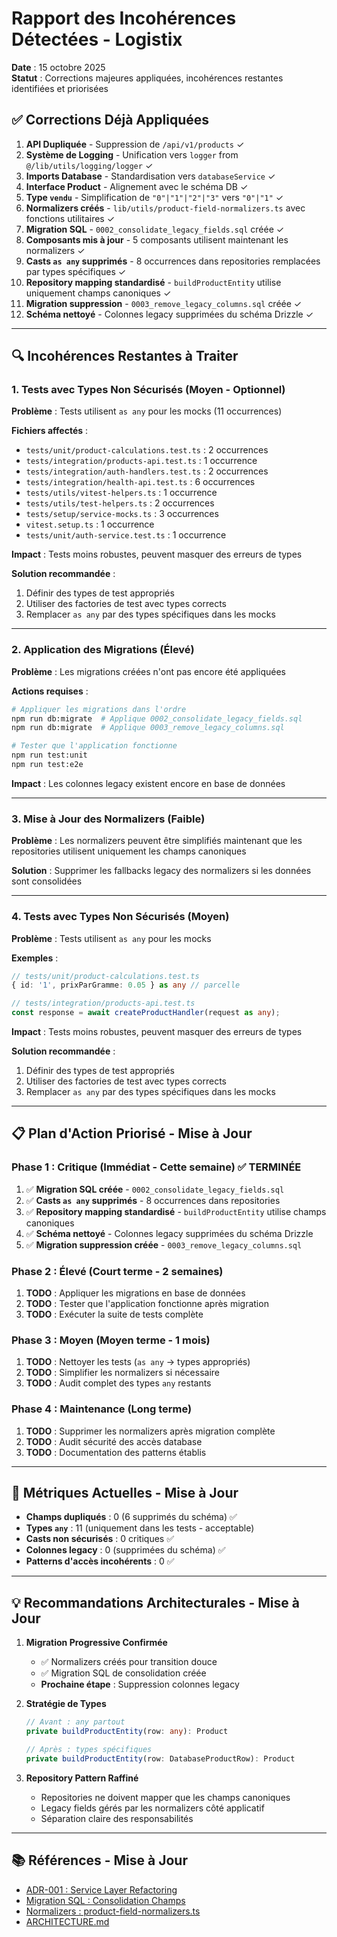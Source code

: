 # Rapport des Incohérences Détectées - Logistix

**Date** : 15 octobre 2025  
**Statut** : Corrections majeures appliquées, incohérences restantes identifiées et priorisées

## ✅ Corrections Déjà Appliquées

1. **API Dupliquée** - Suppression de `/api/v1/products` ✓
2. **Système de Logging** - Unification vers `logger` from `@/lib/utils/logging/logger` ✓
3. **Imports Database** - Standardisation vers `databaseService` ✓
4. **Interface Product** - Alignement avec le schéma DB ✓
5. **Type `vendu`** - Simplification de `"0"|"1"|"2"|"3"` vers `"0"|"1"` ✓
6. **Normalizers créés** - `lib/utils/product-field-normalizers.ts` avec fonctions utilitaires ✓
7. **Migration SQL** - `0002_consolidate_legacy_fields.sql` créée ✓
8. **Composants mis à jour** - 5 composants utilisent maintenant les normalizers ✓
9. **Casts `as any` supprimés** - 8 occurrences dans repositories remplacées par types spécifiques ✓
10. **Repository mapping standardisé** - `buildProductEntity` utilise uniquement champs canoniques ✓
11. **Migration suppression** - `0003_remove_legacy_columns.sql` créée ✓
12. **Schéma nettoyé** - Colonnes legacy supprimées du schéma Drizzle ✓

---

## 🔍 Incohérences Restantes à Traiter

### 1. **Tests avec Types Non Sécurisés** (Moyen - Optionnel)

**Problème** : Tests utilisent `as any` pour les mocks (11 occurrences)

**Fichiers affectés** :
- `tests/unit/product-calculations.test.ts` : 2 occurrences
- `tests/integration/products-api.test.ts` : 1 occurrence
- `tests/integration/auth-handlers.test.ts` : 2 occurrences
- `tests/integration/health-api.test.ts` : 6 occurrences
- `tests/utils/vitest-helpers.ts` : 1 occurrence
- `tests/utils/test-helpers.ts` : 2 occurrences
- `tests/setup/service-mocks.ts` : 3 occurrences
- `vitest.setup.ts` : 1 occurrence
- `tests/unit/auth-service.test.ts` : 1 occurrence

**Impact** : Tests moins robustes, peuvent masquer des erreurs de types

**Solution recommandée** :
1. Définir des types de test appropriés
2. Utiliser des factories de test avec types corrects
3. Remplacer `as any` par des types spécifiques dans les mocks

---

### 2. **Application des Migrations** (Élevé)

**Problème** : Les migrations créées n'ont pas encore été appliquées

**Actions requises** :
```bash
# Appliquer les migrations dans l'ordre
npm run db:migrate  # Applique 0002_consolidate_legacy_fields.sql
npm run db:migrate  # Applique 0003_remove_legacy_columns.sql

# Tester que l'application fonctionne
npm run test:unit
npm run test:e2e
```

**Impact** : Les colonnes legacy existent encore en base de données

---

### 3. **Mise à Jour des Normalizers** (Faible)

**Problème** : Les normalizers peuvent être simplifiés maintenant que les repositories utilisent uniquement les champs canoniques

**Solution** : Supprimer les fallbacks legacy des normalizers si les données sont consolidées

---

### 4. **Tests avec Types Non Sécurisés** (Moyen)

**Problème** : Tests utilisent `as any` pour les mocks

**Exemples** :
```typescript
// tests/unit/product-calculations.test.ts
{ id: '1', prixParGramme: 0.05 } as any // parcelle

// tests/integration/products-api.test.ts
const response = await createProductHandler(request as any);
```

**Impact** : Tests moins robustes, peuvent masquer des erreurs de types

**Solution recommandée** :
1. Définir des types de test appropriés
2. Utiliser des factories de test avec types corrects
3. Remplacer `as any` par des types spécifiques dans les mocks

---

## 📋 Plan d'Action Priorisé - Mise à Jour

### Phase 1 : Critique (Immédiat - Cette semaine) ✅ TERMINÉE
1. ✅ **Migration SQL créée** - `0002_consolidate_legacy_fields.sql`
2. ✅ **Casts `as any` supprimés** - 8 occurrences dans repositories
3. ✅ **Repository mapping standardisé** - `buildProductEntity` utilise champs canoniques
4. ✅ **Schéma nettoyé** - Colonnes legacy supprimées du schéma Drizzle
5. ✅ **Migration suppression créée** - `0003_remove_legacy_columns.sql`

### Phase 2 : Élevé (Court terme - 2 semaines)
1. **TODO** : Appliquer les migrations en base de données
2. **TODO** : Tester que l'application fonctionne après migration
3. **TODO** : Exécuter la suite de tests complète

### Phase 3 : Moyen (Moyen terme - 1 mois)
1. **TODO** : Nettoyer les tests (`as any` → types appropriés)
2. **TODO** : Simplifier les normalizers si nécessaire
3. **TODO** : Audit complet des types `any` restants

### Phase 4 : Maintenance (Long terme)
1. **TODO** : Supprimer les normalizers après migration complète
2. **TODO** : Audit sécurité des accès database
3. **TODO** : Documentation des patterns établis

---

## 🎯 Métriques Actuelles - Mise à Jour

- **Champs dupliqués** : 0 (6 supprimés du schéma) ✅
- **Types `any`** : 11 (uniquement dans les tests - acceptable)
- **Casts non sécurisés** : 0 critiques ✅
- **Colonnes legacy** : 0 (supprimées du schéma) ✅
- **Patterns d'accès incohérents** : 0 ✅

---

## 💡 Recommandations Architecturales - Mise à Jour

1. **Migration Progressive Confirmée**
   - ✅ Normalizers créés pour transition douce
   - ✅ Migration SQL de consolidation créée
   - **Prochaine étape** : Suppression colonnes legacy

2. **Stratégie de Types**
   ```typescript
   // Avant : any partout
   private buildProductEntity(row: any): Product
   
   // Après : types spécifiques
   private buildProductEntity(row: DatabaseProductRow): Product
   ```

3. **Repository Pattern Raffiné**
   - Repositories ne doivent mapper que les champs canoniques
   - Legacy fields gérés par les normalizers côté applicatif
   - Séparation claire des responsabilités

---

## 📚 Références - Mise à Jour

- [ADR-001 : Service Layer Refactoring](./ADR-001-service-layer-refactoring.md)
- [Migration SQL : Consolidation Champs](./drizzle/migrations/0002_consolidate_legacy_fields.sql)
- [Normalizers : product-field-normalizers.ts](./lib/utils/product-field-normalizers.ts)
- [ARCHITECTURE.md](./ARCHITECTURE.md)
